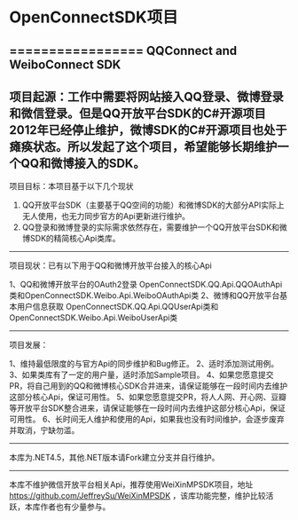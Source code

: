 ﻿# OpenConnectSDK项目
=================
QQConnect and WeiboConnect SDK
-----------------
项目起源：工作中需要将网站接入QQ登录、微博登录和微信登录。但是QQ开放平台SDK的C#开源项目2012年已经停止维护，微博SDK的C#开源项目也处于瘫痪状态。所以发起了这个项目，希望能够长期维护一个QQ和微博接入的SDK。
-----------------
项目目标：本项目基于以下几个现状

1. QQ开放平台SDK（主要基于QQ空间的功能）和微博SDK的大部分API实际上无人使用，也无力同步官方的Api更新进行维护。
2. QQ登录和微博登录的实际需求依然存在，需要维护一个QQ开放平台SDK和微博SDK的精简核心Api类库。

-----------------
项目现状：已有以下用于QQ和微博开放平台接入的核心Api

1、QQ和微博开放平台的OAuth2登录
	OpenConnectSDK.QQ.Api.QQOAuthApi类和OpenConnectSDK.Weibo.Api.WeiboOAuthApi类
2、微博和QQ开放平台基本用户信息获取
	OpenConnectSDK.QQ.Api.QQUserApi类和OpenConnectSDK.Weibo.Api.WeiboUserApi类

-----------------
项目发展：

1、维持最低限度的与官方Api的同步维护和Bug修正。
2、适时添加测试用例。
3、如果类库有了一定的用户量，适时添加Sample项目。
4、如果您愿意提交PR，将自己用到的QQ和微博核心SDK合并进来，请保证能够在一段时间内去维护这部分核心Api，保证可用性。
5、如果您愿意提交PR，将人人网、开心网、豆瓣等开放平台SDK整合进来，请保证能够在一段时间内去维护这部分核心Api，保证可用性。
6、长时间无人维护和使用的Api，如果我也没有时间维护，会逐步废弃并取消，宁缺勿滥。

-----------------

本库为.NET4.5，其他.NET版本请Fork建立分支并自行维护。

-----------------

本库不维护微信开放平台相关Api，推荐使用WeiXinMPSDK项目，地址 https://github.com/JeffreySu/WeiXinMPSDK ，该库功能完整，维护比较活跃，本库作者也有少量参与。